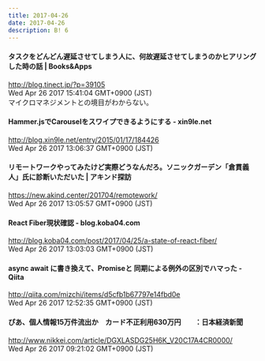 ```yaml
---
title: 2017-04-26
date: 2017-04-26
description: B! 6
---
```


#### タスクをどんどん遅延させてしまう人に、何故遅延させてしまうのかヒアリングした時の話 | Books&Apps
http://blog.tinect.jp/?p=39105<br>
Wed Apr 26 2017 15:41:04 GMT+0900 (JST)<br>
マイクロマネジメントとの境目がわからない。


#### Hammer.jsでCarouselをスワイプできるようにする - xin9le.net
http://blog.xin9le.net/entry/2015/01/17/184426<br>
Wed Apr 26 2017 13:06:37 GMT+0900 (JST)<br>


#### リモートワークやってみたけど実際どうなんだろ。ソニックガーデン「倉貫義人」氏に診断いただいた | アキンド探訪
https://new.akind.center/201704/remotework/<br>
Wed Apr 26 2017 13:05:57 GMT+0900 (JST)<br>


#### React Fiber現状確認 - blog.koba04.com
http://blog.koba04.com/post/2017/04/25/a-state-of-react-fiber/<br>
Wed Apr 26 2017 13:03:03 GMT+0900 (JST)<br>


#### async await に書き換えて、Promiseと 同期による例外の区別でハマった - Qiita
http://qiita.com/mizchi/items/d5cfb1b67797e14fbd0e<br>
Wed Apr 26 2017 12:52:35 GMT+0900 (JST)<br>


#### ぴあ、個人情報15万件流出か　カード不正利用630万円　　：日本経済新聞
http://www.nikkei.com/article/DGXLASDG25H6K_V20C17A4CR0000/<br>
Wed Apr 26 2017 09:21:02 GMT+0900 (JST)<br>


